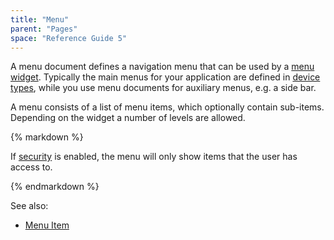 ```yaml
---
title: "Menu"
parent: "Pages"
space: "Reference Guide 5"
---
```



A menu document defines a navigation menu that can be used by a [menu widget](Menu+Widgets). Typically the main menus for your application are defined in [device types](Device+Type), while you use menu documents for auxiliary menus, e.g. a side bar.

A menu consists of a list of menu items, which optionally contain sub-items. Depending on the widget a number of levels are allowed.

<div class="alert alert-info">{% markdown %}

If [security](Project+Security) is enabled, the menu will only show items that the user has access to.

{% endmarkdown %}</div>

See also:

*   [Menu Item](Menu+Item)
